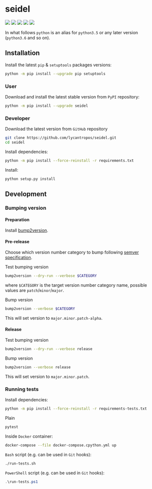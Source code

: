 seidel
======

[![](https://travis-ci.com/lycantropos/seidel.svg?branch=master)](https://travis-ci.com/lycantropos/seidel "Travis CI")
[![](https://dev.azure.com/lycantropos/seidel/_apis/build/status/lycantropos.seidel?branchName=master)](https://dev.azure.com/lycantropos/seidel/_build/latest?definitionId=26&branchName=master "Azure Pipelines")
[![](https://codecov.io/gh/lycantropos/seidel/branch/master/graph/badge.svg)](https://codecov.io/gh/lycantropos/seidel "Codecov")
[![](https://img.shields.io/github/license/lycantropos/seidel.svg)](https://github.com/lycantropos/seidel/blob/master/LICENSE "License")
[![](https://badge.fury.io/py/seidel.svg)](https://badge.fury.io/py/seidel "PyPI")

In what follows `python` is an alias for `python3.5` or any later
version (`python3.6` and so on).

Installation
------------

Install the latest `pip` & `setuptools` packages versions:
```bash
python -m pip install --upgrade pip setuptools
```

### User

Download and install the latest stable version from `PyPI` repository:
```bash
python -m pip install --upgrade seidel
```

### Developer

Download the latest version from `GitHub` repository
```bash
git clone https://github.com/lycantropos/seidel.git
cd seidel
```

Install dependencies:
```bash
python -m pip install --force-reinstall -r requirements.txt
```

Install:
```bash
python setup.py install
```

Development
-----------

### Bumping version

#### Preparation

Install
[bump2version](https://github.com/c4urself/bump2version#installation).

#### Pre-release

Choose which version number category to bump following [semver
specification](http://semver.org/).

Test bumping version
```bash
bump2version --dry-run --verbose $CATEGORY
```

where `$CATEGORY` is the target version number category name, possible
values are `patch`/`minor`/`major`.

Bump version
```bash
bump2version --verbose $CATEGORY
```

This will set version to `major.minor.patch-alpha`. 

#### Release

Test bumping version
```bash
bump2version --dry-run --verbose release
```

Bump version
```bash
bump2version --verbose release
```

This will set version to `major.minor.patch`.

### Running tests

Install dependencies:
```bash
python -m pip install --force-reinstall -r requirements-tests.txt
```

Plain
```bash
pytest
```

Inside `Docker` container:
```bash
docker-compose --file docker-compose.cpython.yml up
```

`Bash` script (e.g. can be used in `Git` hooks):
```bash
./run-tests.sh
```

`PowerShell` script (e.g. can be used in `Git` hooks):
```powershell
.\run-tests.ps1
```
